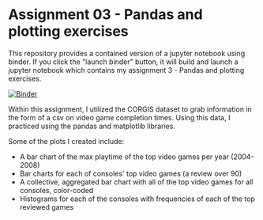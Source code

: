 # Assignment 03 - Pandas and plotting exercises

This repository provides a contained version of a jupyter notebook using binder. If you click the "launch binder" button, it will build and launch a jupyter notebook which contains my assignment 3 - Pandas and plotting exercises.

[![Binder](https://mybinder.org/badge_logo.svg)](https://mybinder.org/v2/gh/make-a-mark/dh140_assignment9/HEAD)

Within this assignment, I utilized the CORGIS dataset to grab information in the form of a csv on video game completion times. Using this data, I practiced using the pandas and matplotlib libraries.

Some of the plots I created include:
* A bar chart of the max playtime of the top video games per year (2004-2008)
* Bar charts for each of consoles' top video games (a review over 90)
* A collective, aggregated bar chart with all of the top video games for all consoles, color-coded
* Histograms for each of the consoles with frequencies of each of the top reviewed games